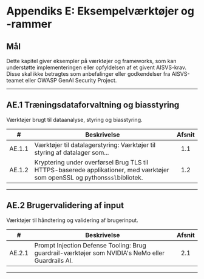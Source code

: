 # Appendiks E: Eksempelværktøjer og -rammer

## Mål

Dette kapitel giver eksempler på værktøjer og frameworks, som kan understøtte implementeringen eller opfyldelsen af et givent AISVS-krav. Disse skal ikke betragtes som anbefalinger eller godkendelser fra AISVS-teamet eller OWASP GenAI Security Project.

---

## AE.1 Træningsdataforvaltning og biasstyring

Værktøjer brugt til dataanalyse, styring og biasstyring.

|   #    | Beskrivelse                                                                                                                | Afsnit |
| :----: | -------------------------------------------------------------------------------------------------------------------------- | :----: |
| AE.1.1 | Værktøjer til datalagerstyring: Værktøjer til styring af datalager som...                                                  |  1.1   |
| AE.1.2 | Kryptering under overførsel Brug TLS til HTTPS-baserede applikationer, med værktøjer som openSSL og pythons`ssl`bibliotek. |  1.2   |

---

## AE.2 Brugervalidering af input

Værktøjer til håndtering og validering af brugerinput.

|   #    | Beskrivelse                                                                                       | Afsnit |
| :----: | ------------------------------------------------------------------------------------------------- | :----: |
| AE.2.1 | Prompt Injection Defense Tooling: Brug guardrail-værktøjer som NVIDIA's NeMo eller Guardrails AI. |  2.1   |

---


